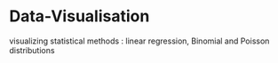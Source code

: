 # Data-Visualisation
visualizing statistical methods :  linear regression, Binomial and Poisson distributions
